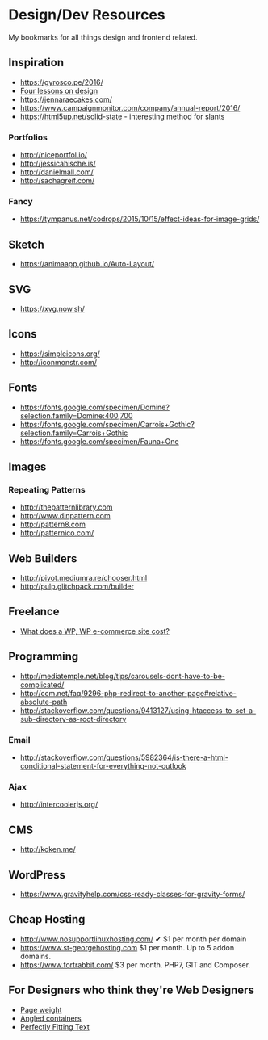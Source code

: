 # Design/Dev Resources

My bookmarks for all things design and frontend related.

## Inspiration

- https://gyrosco.pe/2016/
- [Four lessons on design](https://blog.prototypr.io/a-designers-four-lessons-on-design-acd8b9080170#.fr1ig9lok)
- https://jennaraecakes.com/
- https://www.campaignmonitor.com/company/annual-report/2016/
- https://html5up.net/solid-state - interesting method for slants

### Portfolios

- http://niceportfol.io/
- http://jessicahische.is/
- http://danielmall.com/
- http://sachagreif.com/

### Fancy

- https://tympanus.net/codrops/2015/10/15/effect-ideas-for-image-grids/

## Sketch

- https://animaapp.github.io/Auto-Layout/

## SVG

- https://xvg.now.sh/

## Icons

- https://simpleicons.org/
- http://iconmonstr.com/

## Fonts

- https://fonts.google.com/specimen/Domine?selection.family=Domine:400,700
- https://fonts.google.com/specimen/Carrois+Gothic?selection.family=Carrois+Gothic
- https://fonts.google.com/specimen/Fauna+One

## Images

### Repeating Patterns

- http://thepatternlibrary.com
- http://www.dinpattern.com
- http://pattern8.com
- http://patternico.com/

## Web Builders

- http://pivot.mediumra.re/chooser.html
- http://pulp.glitchpack.com/builder


## Freelance

- [What does a WP, WP e-commerce site cost?](https://codeable.io/wordpress-website-ecommerce-cost/?utm_source=designernews)

## Programming

- http://mediatemple.net/blog/tips/carousels-dont-have-to-be-complicated/
- http://ccm.net/faq/9296-php-redirect-to-another-page#relative-absolute-path
- http://stackoverflow.com/questions/9413127/using-htaccess-to-set-a-sub-directory-as-root-directory

### Email

- http://stackoverflow.com/questions/5982364/is-there-a-html-conditional-statement-for-everything-not-outlook

### Ajax

- http://intercoolerjs.org/

## CMS

- http://koken.me/

## WordPress

- https://www.gravityhelp.com/css-ready-classes-for-gravity-forms/

## Cheap Hosting

- http://www.nosupportlinuxhosting.com/ ✔ $1 per month per domain
- https://www.st-georgehosting.com $1 per month. Up to 5 addon domains.
- https://www.fortrabbit.com/ $3 per month. PHP7, GIT and Composer.

## For Designers who think they're Web Designers

- [Page weight](https://mobiforge.com/research-analysis/the-web-is-doom)
- [Angled containers](https://kilianvalkhof.com/2017/design/sloped-edges-with-consistent-angle-in-css/)
- [Perfectly Fitting Text](https://medium.com/dropbox-design/design-for-internationalization-24c12ea6b38f#.oiox19dxw)
